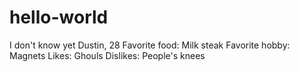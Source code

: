 # hello-world
I don't know yet
Dustin, 28
Favorite food: Milk steak
Favorite hobby: Magnets
Likes: Ghouls
Dislikes: People's knees

